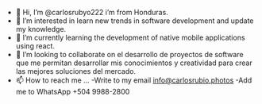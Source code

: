 - 👋 Hi, I’m @carlosrubyo222 i’m from Honduras.
- 👀 I’m interested in learn new trends in software development and update my knowledge.
- 🌱 I’m currently learning the development of native mobile applications using react.
- 💞️ I’m looking to collaborate on el desarrollo de proyectos de software que me permitan desarrollar mis conocimientos y creatividad para crear las mejores soluciones del mercado.
- 📫 How to reach me ...
      -Write to my email info@carlosrubio.photos
      -Add me to WhatsApp +504 9988-2800

<!---
carlosrubyo222/carlosrubyo222 is a ✨ special ✨ repository because its `README.md` (this file) appears on your GitHub profile.
You can click the Preview link to take a look at your changes.
--->
